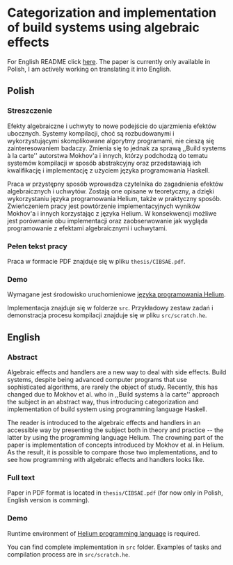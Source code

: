 # Categorization and implementation of build systems using algebraic effects

For English README click [here](#English). The paper is currently only available in Polish, I am actively working on translating it into English.

## Polish

### Streszczenie

Efekty algebraiczne i uchwyty to nowe podejście do ujarzmienia efektów ubocznych. Systemy kompilacji, choć są rozbudowanymi i wykorzystującymi skomplikowane algorytmy programami, nie cieszą się zainteresowaniem badaczy. Zmienia się to jednak za sprawą ,,Build systems à la carte'' autorstwa Mokhov'a i innych, którzy podchodzą do tematu systemów kompilacji w sposób abstrakcyjny oraz przedstawiają ich kwalifikację i implementację z użyciem języka programowania Haskell.

Praca w przystępny sposób wprowadza czytelnika do zagadnienia efektów algebraicznych i uchwytów. Zostają one opisane w teoretyczny, a dzięki wykorzystaniu języka programowania Helium, także w praktyczny sposób. Zwieńczeniem pracy jest powtórzenie implementacyjnych wyników Mokhov'a i innych korzystając z języka Helium. W konsekwencji możliwe jest porównanie obu implementacji oraz zaobserwowanie jak wygląda programowanie z efektami algebraicznymi i uchwytami.

### Pełen tekst pracy

Praca w formacie PDF znajduje się w pliku `thesis/CIBSAE.pdf`.

### Demo

Wymagane jest środowisko uruchomieniowe [języka programowania Helium](https://bitbucket.org/pl-uwr/helium/src/master/).

Implementacja znajduje się w folderze `src`. Przykładowy zestaw zadań i demonstracja procesu kompilacji znajduje się w pliku `src/scratch.he`.

## English

### Abstract

Algebraic effects and handlers are a new way to deal with side effects. Build systems, despite being advanced computer programs that use sophisticated algorithms, are rarely the object of study. Recently, this has changed due to Mokhov et al. who in ,,Build systems à la carte'' approach the subject in an abstract way, thus introducing categorization and implementation of build system using programming language Haskell.

The reader is introduced to the algebraic effects and handlers in an accessible way by presenting the subject both in theory and practice -- the latter by using the programming language Helium. The crowning part of the paper is implementation of concepts introduced by Mokhov et al. in Helium. As the result, it is possible to compare those two implementations, and to see how programming with algebraic effects and handlers looks like.

### Full text

Paper in PDF format is located in `thesis/CIBSAE.pdf` (for now only in Polish, English version is comming).

### Demo

Runtime environment of [Helium programming language](https://bitbucket.org/pl-uwr/helium/src/master/) is required.

You can find complete implementation in `src` folder. Examples of tasks and compilation process are in `src/scratch.he`.

<!-- **[`^        back to top        ^`](#)** -->

